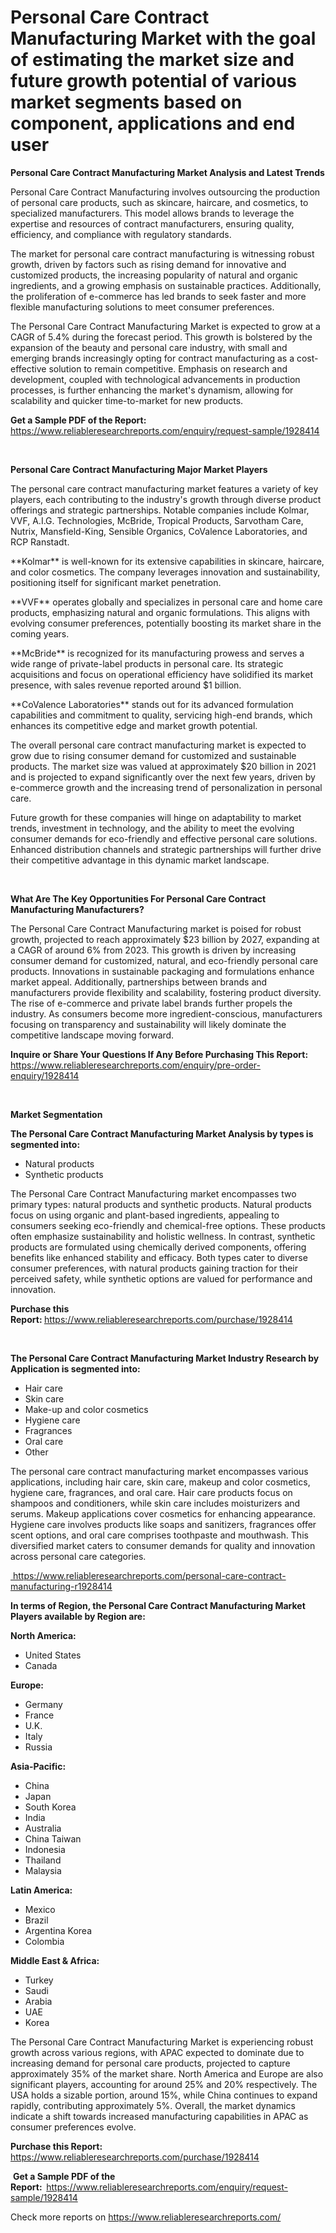 <p><h1>Personal Care Contract Manufacturing Market with the goal of estimating the market size and future growth potential of various market segments based on component, applications and end user</h1></p><p><strong>Personal Care Contract Manufacturing Market Analysis and Latest Trends</strong></p>
<p><p>Personal Care Contract Manufacturing involves outsourcing the production of personal care products, such as skincare, haircare, and cosmetics, to specialized manufacturers. This model allows brands to leverage the expertise and resources of contract manufacturers, ensuring quality, efficiency, and compliance with regulatory standards. </p><p>The market for personal care contract manufacturing is witnessing robust growth, driven by factors such as rising demand for innovative and customized products, the increasing popularity of natural and organic ingredients, and a growing emphasis on sustainable practices. Additionally, the proliferation of e-commerce has led brands to seek faster and more flexible manufacturing solutions to meet consumer preferences.</p><p>The Personal Care Contract Manufacturing Market is expected to grow at a CAGR of 5.4% during the forecast period. This growth is bolstered by the expansion of the beauty and personal care industry, with small and emerging brands increasingly opting for contract manufacturing as a cost-effective solution to remain competitive. Emphasis on research and development, coupled with technological advancements in production processes, is further enhancing the market's dynamism, allowing for scalability and quicker time-to-market for new products.</p></p>
<p><strong>Get a Sample PDF of the Report:&nbsp;</strong> <a href="https://www.reliableresearchreports.com/enquiry/request-sample/1928414?utm_campaign=3250&utm_medium=2&utm_source=Github&utm_content=ia&utm_term=08032025&utm_id=personal-care-contract-manufacturing">https://www.reliableresearchreports.com/enquiry/request-sample/1928414</a></p>
<p>&nbsp;</p>
<p><strong>Personal Care Contract Manufacturing Major Market Players</strong></p>
<p><p>The personal care contract manufacturing market features a variety of key players, each contributing to the industry's growth through diverse product offerings and strategic partnerships. Notable companies include Kolmar, VVF, A.I.G. Technologies, McBride, Tropical Products, Sarvotham Care, Nutrix, Mansfield-King, Sensible Organics, CoValence Laboratories, and RCP Ranstadt.</p><p>**Kolmar** is well-known for its extensive capabilities in skincare, haircare, and color cosmetics. The company leverages innovation and sustainability, positioning itself for significant market penetration. </p><p>**VVF** operates globally and specializes in personal care and home care products, emphasizing natural and organic formulations. This aligns with evolving consumer preferences, potentially boosting its market share in the coming years.</p><p>**McBride** is recognized for its manufacturing prowess and serves a wide range of private-label products in personal care. Its strategic acquisitions and focus on operational efficiency have solidified its market presence, with sales revenue reported around $1 billion.</p><p>**CoValence Laboratories** stands out for its advanced formulation capabilities and commitment to quality, servicing high-end brands, which enhances its competitive edge and market growth potential.</p><p>The overall personal care contract manufacturing market is expected to grow due to rising consumer demand for customized and sustainable products. The market size was valued at approximately $20 billion in 2021 and is projected to expand significantly over the next few years, driven by e-commerce growth and the increasing trend of personalization in personal care.</p><p>Future growth for these companies will hinge on adaptability to market trends, investment in technology, and the ability to meet the evolving consumer demands for eco-friendly and effective personal care solutions. Enhanced distribution channels and strategic partnerships will further drive their competitive advantage in this dynamic market landscape.</p></p>
<p>&nbsp;</p>
<p><strong>What Are The Key Opportunities For Personal Care Contract Manufacturing Manufacturers?</strong></p>
<p><p>The Personal Care Contract Manufacturing market is poised for robust growth, projected to reach approximately $23 billion by 2027, expanding at a CAGR of around 6% from 2023. This growth is driven by increasing consumer demand for customized, natural, and eco-friendly personal care products. Innovations in sustainable packaging and formulations enhance market appeal. Additionally, partnerships between brands and manufacturers provide flexibility and scalability, fostering product diversity. The rise of e-commerce and private label brands further propels the industry. As consumers become more ingredient-conscious, manufacturers focusing on transparency and sustainability will likely dominate the competitive landscape moving forward.</p></p>
<p><strong>Inquire or Share Your Questions If Any Before Purchasing This Report:</strong> <a href="https://www.reliableresearchreports.com/enquiry/pre-order-enquiry/1928414?utm_campaign=3250&utm_medium=2&utm_source=Github&utm_content=ia&utm_term=08032025&utm_id=personal-care-contract-manufacturing">https://www.reliableresearchreports.com/enquiry/pre-order-enquiry/1928414</a></p>
<p>&nbsp;</p>
<p><strong>Market Segmentation</strong></p>
<p><strong>The Personal Care Contract Manufacturing Market Analysis by types is segmented into:</strong></p>
<p><ul><li>Natural products</li><li>Synthetic products</li></ul></p>
<p><p>The Personal Care Contract Manufacturing market encompasses two primary types: natural products and synthetic products. Natural products focus on using organic and plant-based ingredients, appealing to consumers seeking eco-friendly and chemical-free options. These products often emphasize sustainability and holistic wellness. In contrast, synthetic products are formulated using chemically derived components, offering benefits like enhanced stability and efficacy. Both types cater to diverse consumer preferences, with natural products gaining traction for their perceived safety, while synthetic options are valued for performance and innovation.</p></p>
<p><strong>Purchase this Report:&nbsp;</strong><a href="https://www.reliableresearchreports.com/purchase/1928414?utm_campaign=3250&utm_medium=2&utm_source=Github&utm_content=ia&utm_term=08032025&utm_id=personal-care-contract-manufacturing">https://www.reliableresearchreports.com/purchase/1928414</a></p>
<p>&nbsp;</p>
<p><strong>The Personal Care Contract Manufacturing Market Industry Research by Application is segmented into:</strong></p>
<p><ul><li>Hair care</li><li>Skin care</li><li>Make-up and color cosmetics</li><li>Hygiene care</li><li>Fragrances</li><li>Oral care</li><li>Other</li></ul></p>
<p><p>The personal care contract manufacturing market encompasses various applications, including hair care, skin care, makeup and color cosmetics, hygiene care, fragrances, and oral care. Hair care products focus on shampoos and conditioners, while skin care includes moisturizers and serums. Makeup applications cover cosmetics for enhancing appearance. Hygiene care involves products like soaps and sanitizers, fragrances offer scent options, and oral care comprises toothpaste and mouthwash. This diversified market caters to consumer demands for quality and innovation across personal care categories.</p></p>
<p><a href="https://www.reliableresearchreports.com/personal-care-contract-manufacturing-r1928414?utm_campaign=3250&utm_medium=2&utm_source=Github&utm_content=ia&utm_term=08032025&utm_id=personal-care-contract-manufacturing">&nbsp;https://www.reliableresearchreports.com/personal-care-contract-manufacturing-r1928414</a></p>
<p><strong>In terms of Region, the Personal Care Contract Manufacturing Market Players available by Region are:</strong></p>
<p>
    <p> <strong> North America: </strong>
        <ul>
            <li>United States</li>
            <li>Canada</li>
        </ul>
        </p> 
    <p> <strong> Europe: </strong>
        <ul>
            <li>Germany</li>
            <li>France</li>
            <li>U.K.</li>
            <li>Italy</li>
            <li>Russia</li>
        </ul>
        </p> 
    <p> <strong> Asia-Pacific: </strong>
        <ul>
            <li>China</li>
            <li>Japan</li>
            <li>South Korea</li>
            <li>India</li>
            <li>Australia</li>
            <li>China Taiwan</li>
            <li>Indonesia</li>
            <li>Thailand</li>
            <li>Malaysia</li>
        </ul>
        </p> 
    <p> <strong> Latin America: </strong>
        <ul>
            <li>Mexico</li>
            <li>Brazil</li>
            <li>Argentina Korea</li>
            <li>Colombia</li>
        </ul>
        </p> 
    <p> <strong> Middle East & Africa: </strong>
        <ul>
            <li>Turkey</li>
            <li>Saudi</li>
            <li>Arabia</li>
            <li>UAE</li>
            <li>Korea</li>
        </ul>
    </p>
    </p>
<p><p>The Personal Care Contract Manufacturing Market is experiencing robust growth across various regions, with APAC expected to dominate due to increasing demand for personal care products, projected to capture approximately 35% of the market share. North America and Europe are also significant players, accounting for around 25% and 20% respectively. The USA holds a sizable portion, around 15%, while China continues to expand rapidly, contributing approximately 5%. Overall, the market dynamics indicate a shift towards increased manufacturing capabilities in APAC as consumer preferences evolve.</p></p>
<p><strong>Purchase this Report: </strong><a href="https://www.reliableresearchreports.com/purchase/1928414?utm_campaign=3250&utm_medium=2&utm_source=Github&utm_content=ia&utm_term=08032025&utm_id=personal-care-contract-manufacturing">https://www.reliableresearchreports.com/purchase/1928414</a></p>
<p>&nbsp;<strong>Get a Sample PDF of the Report:&nbsp;&nbsp;</strong><a href="https://www.reliableresearchreports.com/enquiry/request-sample/1928414?utm_campaign=3250&utm_medium=2&utm_source=Github&utm_content=ia&utm_term=08032025&utm_id=personal-care-contract-manufacturing">https://www.reliableresearchreports.com/enquiry/request-sample/1928414</a></p>
<p><strong></strong></p>
<p>Check more reports on <a href="https://www.reliableresearchreports.com/?utm_campaign=3250&utm_medium=2&utm_source=Github&utm_content=ia&utm_term=08032025&utm_id=personal-care-contract-manufacturing">https://www.reliableresearchreports.com/</a></p>
